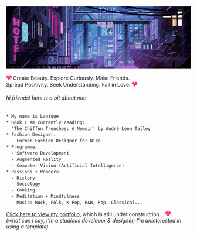 ![gif-of-cyberpunk-cityscape](images/lanique_edit_rain.gif)

<!-- ![love](https://github.com/joshnatis/joshnatis/blob/master/pix/heart.gif) Create Beauty.\
![love](https://github.com/joshnatis/joshnatis/blob/master/pix/heart.gif) Explore Curiously.\
![love](https://github.com/joshnatis/joshnatis/blob/master/pix/heart.gif) Make Friends.\
![love](https://github.com/joshnatis/joshnatis/blob/master/pix/heart.gif) Spread Positivity.\
![love](https://github.com/joshnatis/joshnatis/blob/master/pix/heart.gif) Seek Understanding.\
![love](https://github.com/joshnatis/joshnatis/blob/master/pix/heart.gif) Fall in Love.
 -->
![love](https://github.com/joshnatis/joshnatis/blob/master/pix/heart.gif) Create Beauty. Explore Curiously. Make Friends.\
Spread Positivity. Seek Understanding. Fall in Love. ![love](https://github.com/joshnatis/joshnatis/blob/master/pix/heart.gif)  

###### hi friends! here is a bit about me:

```txt
* My name is Lanique
* Book I am currently reading:
  'The Chiffon Trenches: A Memoir' by André Leon Talley
* Fashion Designer:
  - Former Fashion Designer for Nike
* Programmer:
  - Software Development
  - Augmented Reality
  - Computer Vision (Artificial Intelligence)
* Passions + Ponders:
  - History
  - Sociology
  - Cooking
  - Meditation + Mindfulness
  - Music: Rock, Folk, K-Pop, R&B, Pop, Classical...
```

<!-- ### ✃Fashion Designer ⇄ Software_Developer

vi veri veniversum vivus vici -->

[Click here to view my portfolio,](https://la-nique.github.io/portfolio/) which is still under construction... ![love](https://github.com/joshnatis/joshnatis/blob/master/pix/heart.gif)\
*(what can I say, I'm a studious developer & designer; I'm uninterested in using a template)*

<!--
**La-Nique/La-Nique** is a ✨ _special_ ✨ repository because its `README.md` (this file) appears on your GitHub profile.

Here are some ideas to get you started:

- 🔭 I’m currently working on ...
- 🌱 I’m currently learning ...
- 👯 I’m looking to collaborate on ...
- 🤔 I’m looking for help with ...
- 💬 Ask me about ...
- 📫 How to reach me: ...
- 😄 Pronouns: ...
- ⚡ Fun fact: ...
-->
